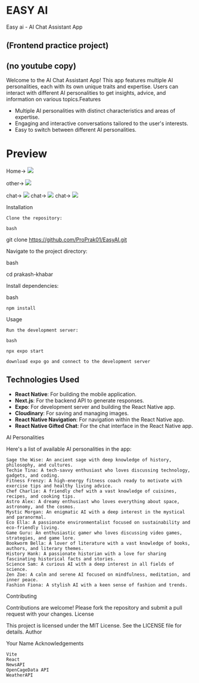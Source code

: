 # EASY AI
Easy ai -  AI Chat Assistant App
## (Frontend practice project)
## (no youtube copy)
Welcome to the AI Chat Assistant App! This app features multiple AI personalities, each with its own unique traits and expertise. Users can interact with different AI personalities to get insights, advice, and information on various topics.Features

- Multiple AI personalities with distinct characteristics and areas of expertise.
- Engaging and interactive conversations tailored to the user's interests.
- Easy to switch between different AI personalities.

# Preview
Home->
![](images/home1.png)

other->
![](images/home2.png)

chat->
![](images/chat0.png)
chat->
![](images/chat1.png)
chat->
![](images/chat2.png)

Installation

    Clone the repository:

    bash

git clone https://github.com/ProPrak01/EasyAI.git

Navigate to the project directory:

bash

cd prakash-khabar

Install dependencies:

bash

    npm install

Usage

    Run the development server:

    bash

    npx expo start

    download expo go and connect to the development server
    
## Technologies Used

- **React Native**: For building the mobile application.
- **Next.js**: For the backend API to generate responses.
- **Expo**: For development server and building the React Native app.
- **Cloudinary**: For saving and managing images.
- **React Native Navigation**: For navigation within the React Native app.
- **React Native Gifted Chat**: For the chat interface in the React Native app.

AI Personalities

Here's a list of available AI personalities in the app:

    Sage the Wise: An ancient sage with deep knowledge of history, philosophy, and cultures.
    Techie Tina: A tech-savvy enthusiast who loves discussing technology, gadgets, and coding.
    Fitness Frenzy: A high-energy fitness coach ready to motivate with exercise tips and healthy living advice.
    Chef Charlie: A friendly chef with a vast knowledge of cuisines, recipes, and cooking tips.
    Astro Alex: A dreamy enthusiast who loves everything about space, astronomy, and the cosmos.
    Mystic Morgan: An enigmatic AI with a deep interest in the mystical and paranormal.
    Eco Ella: A passionate environmentalist focused on sustainability and eco-friendly living.
    Game Guru: An enthusiastic gamer who loves discussing video games, strategies, and game lore.
    Bookworm Bella: A lover of literature with a vast knowledge of books, authors, and literary themes.
    History Hank: A passionate historian with a love for sharing fascinating historical facts and stories.
    Science Sam: A curious AI with a deep interest in all fields of science.
    Zen Zoe: A calm and serene AI focused on mindfulness, meditation, and inner peace.
    Fashion Fiona: A stylish AI with a keen sense of fashion and trends.

    
Contributing

Contributions are welcome! Please fork the repository and submit a pull request with your changes.
License

This project is licensed under the MIT License. See the LICENSE file for details.
Author

Your Name
Acknowledgements

    Vite
    React
    NewsAPI
    OpenCageData API
    WeatherAPI


